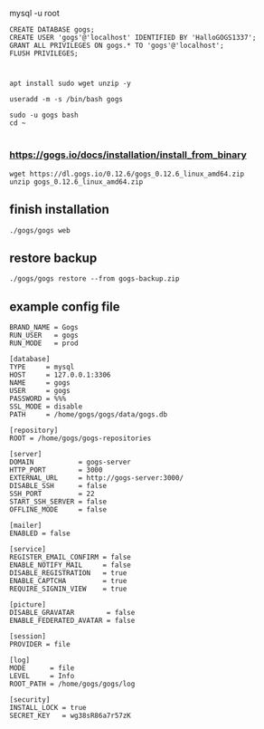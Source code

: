 

mysql -u root

    CREATE DATABASE gogs;
    CREATE USER 'gogs'@'localhost' IDENTIFIED BY 'HalloGOGS1337';
    GRANT ALL PRIVILEGES ON gogs.* TO 'gogs'@'localhost';
    FLUSH PRIVILEGES;

#

    apt install sudo wget unzip -y

    useradd -m -s /bin/bash gogs

    sudo -u gogs bash
    cd ~
#

### https://gogs.io/docs/installation/install_from_binary
    wget https://dl.gogs.io/0.12.6/gogs_0.12.6_linux_amd64.zip
    unzip gogs_0.12.6_linux_amd64.zip


## finish installation
    ./gogs/gogs web

## restore backup
    ./gogs/gogs restore --from gogs-backup.zip

## example config file
    BRAND_NAME = Gogs
    RUN_USER   = gogs
    RUN_MODE   = prod

    [database]
    TYPE     = mysql
    HOST     = 127.0.0.1:3306
    NAME     = gogs
    USER     = gogs
    PASSWORD = %%%
    SSL_MODE = disable
    PATH     = /home/gogs/gogs/data/gogs.db

    [repository]
    ROOT = /home/gogs/gogs-repositories

    [server]
    DOMAIN           = gogs-server
    HTTP_PORT        = 3000
    EXTERNAL_URL     = http://gogs-server:3000/
    DISABLE_SSH      = false
    SSH_PORT         = 22
    START_SSH_SERVER = false
    OFFLINE_MODE     = false

    [mailer]
    ENABLED = false

    [service]
    REGISTER_EMAIL_CONFIRM = false
    ENABLE_NOTIFY_MAIL     = false
    DISABLE_REGISTRATION   = true
    ENABLE_CAPTCHA         = true
    REQUIRE_SIGNIN_VIEW    = true

    [picture]
    DISABLE_GRAVATAR        = false
    ENABLE_FEDERATED_AVATAR = false

    [session]
    PROVIDER = file

    [log]
    MODE      = file
    LEVEL     = Info
    ROOT_PATH = /home/gogs/gogs/log

    [security]
    INSTALL_LOCK = true
    SECRET_KEY   = wg38sR86a7r57zK

